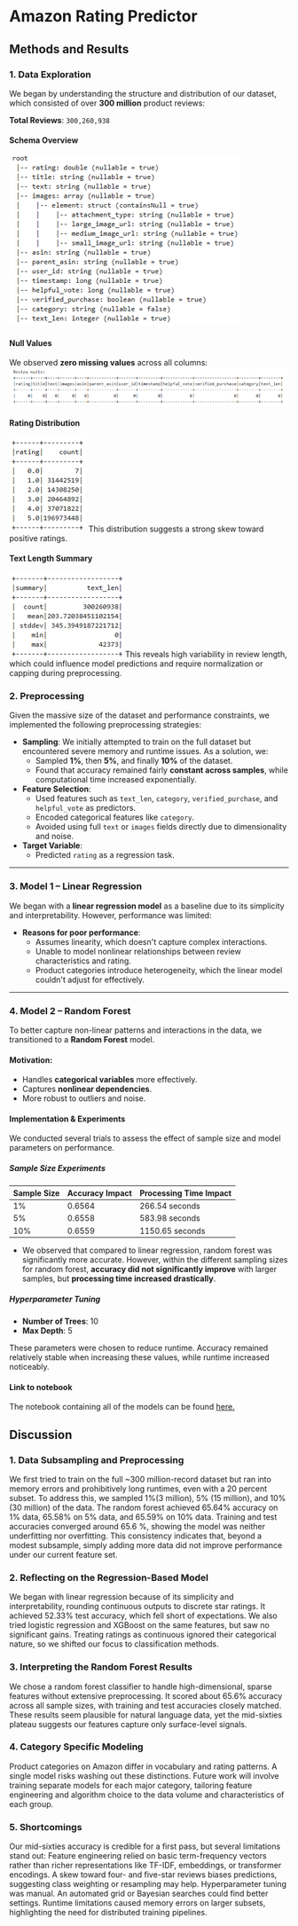 # Amazon Rating Predictor








## Methods and Results

### 1. Data Exploration

We began by understanding the structure and distribution of our dataset, which consisted of over **300 million** product reviews:

**Total Reviews**: `300,260,938`

#### Schema Overview
![Nulls by columns](../images/schema.png)

#### Null Values
We observed **zero missing values** across all columns:
![Nulls by columns](../images/nulls_by_col.png)

#### Rating Distribution
![Nulls by columns](../images/rating_distribution.png)
This distribution suggests a strong skew toward positive ratings.

#### Text Length Summary
![Nulls by columns](../images/text_length.png)
This reveals high variability in review length, which could influence model predictions and require normalization or capping during preprocessing.


### 2. Preprocessing

Given the massive size of the dataset and performance constraints, we implemented the following preprocessing strategies:

- **Sampling**: We initially attempted to train on the full dataset but encountered severe memory and runtime issues. As a solution, we:
  - Sampled **1%**, then **5%**, and finally **10%** of the dataset.
  - Found that accuracy remained fairly **constant across samples**, while computational time increased exponentially.
- **Feature Selection**:
  - Used features such as `text_len`, `category`, `verified_purchase`, and `helpful_vote` as predictors.
  - Encoded categorical features like `category`.
  - Avoided using full `text` or `images` fields directly due to dimensionality and noise.
- **Target Variable**:
  - Predicted `rating` as a regression task.

---

### 3. Model 1 – Linear Regression

We began with a **linear regression model** as a baseline due to its simplicity and interpretability. However, performance was limited:

- **Reasons for poor performance**:
  - Assumes linearity, which doesn't capture complex interactions.
  - Unable to model nonlinear relationships between review characteristics and rating.
  - Product categories introduce heterogeneity, which the linear model couldn't adjust for effectively.

---

### 4. Model 2 – Random Forest

To better capture non-linear patterns and interactions in the data, we transitioned to a **Random Forest** model.

#### Motivation:
- Handles **categorical variables** more effectively.
- Captures **nonlinear dependencies**.
- More robust to outliers and noise.

#### Implementation & Experiments

We conducted several trials to assess the effect of sample size and model parameters on performance.

##### Sample Size Experiments

| Sample Size | Accuracy Impact | Processing Time Impact |
|-------------|------------------|-------------------------|
| 1%          | 0.6564           | 266.54 seconds          |
| 5%          | 0.6558           | 583.98 seconds          |
| 10%         | 0.6559           | 1150.65 seconds         |

- We observed that compared to linear regression, random forest was significantly more accurate. However, within the different sampling sizes for random forest, **accuracy did not significantly improve** with larger samples, but **processing time increased drastically**.

##### Hyperparameter Tuning

- **Number of Trees**: 10  
- **Max Depth**: 5

These parameters were chosen to reduce runtime. Accuracy remained relatively stable when increasing these values, while runtime increased noticeably.

#### Link to notebook
The notebook containing all of the models can be found [here.](https://github.com/Nolan-Lo/Amazon_Product_Rating_Predictor/blob/Milestone4/Notebook/Amazon_Reviews_M4.ipynb)


## Discussion

### 1. Data Subsampling and Preprocessing
We first tried to train on the full ~300 million-record dataset but ran into memory errors and prohibitively long runtimes, even with a 20 percent subset. To address this, we sampled 1%(3 million), 5% (15 million), and 10% (30 million) of the data. The random forest achieved 65.64% accuracy on 1% data, 65.58% on 5% data, and 65.59% on 10% data. Training and test accuracies converged around 65.6 %, showing the model was neither underfitting nor overfitting. This consistency indicates that, beyond a modest subsample, simply adding more data did not improve performance under our current feature set.

### 2. Reflecting on the Regression-Based Model
We began with linear regression because of its simplicity and interpretability, rounding continuous outputs to discrete star ratings. It achieved 52.33% test accuracy, which fell short of expectations. We also tried logistic regression and XGBoost on the same features, but saw no significant gains. Treating ratings as continuous ignored their categorical nature, so we shifted our focus to classification methods.

### 3. Interpreting the Random Forest Results
We chose a random forest classifier to handle high-dimensional, sparse features without extensive preprocessing. It scored about 65.6% accuracy across all sample sizes, with training and test accuracies closely matched. These results seem plausible for natural language data, yet the mid-sixties plateau suggests our features capture only surface-level signals.

### 4. Category Specific Modeling
Product categories on Amazon differ in vocabulary and rating patterns. A single model risks washing out these distinctions. Future work will involve training separate models for each major category, tailoring feature engineering and algorithm choice to the data volume and characteristics of each group.

### 5. Shortcomings
Our mid-sixties accuracy is credible for a first pass, but several limitations stand out:
 Feature engineering relied on basic term-frequency vectors rather than richer representations like TF-IDF, embeddings, or transformer encodings.
 A skew toward four- and five-star reviews biases predictions, suggesting class weighting or resampling may help.
Hyperparameter tuning was manual. An automated grid or Bayesian searches could find better settings.
Runtime limitations caused memory errors on larger subsets, highlighting the need for distributed training pipelines.

